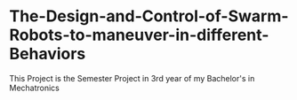 # The-Design-and-Control-of-Swarm-Robots-to-maneuver-in-different-Behaviors
This Project is the Semester Project in 3rd year of my Bachelor's in Mechatronics
